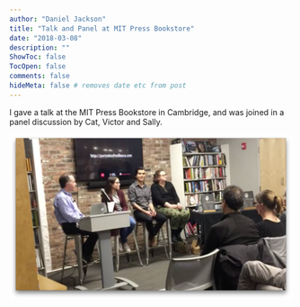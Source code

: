 ```yaml
---
author: "Daniel Jackson"
title: "Talk and Panel at MIT Press Bookstore"
date: "2018-03-08"
description: ""
ShowToc: false
TocOpen: false
comments: false
hideMeta: false # removes date etc from post
---
```

I gave a talk at the MIT Press Bookstore in Cambridge, and was joined in a panel discussion by Cat, Victor and Sally.

![](../../images/mit-press/mit-press-bookstore.png)